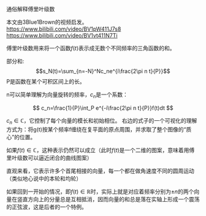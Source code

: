 

<!-- <font size=4 color=#0825aa> -->
<!-- <font size=4> -->
通俗解释傅里叶级数


本文由3Blue1Brown的视频启发。
https://www.bilibili.com/video/BV1pW411J7s8
https://www.bilibili.com/video/BV1vt411N7Ti

傅里叶级数用来将一个函数$f(t)$表示成无数个不同频率的三角函数的和。

部分和:
$$s_N(t)=\sum_{n=-N}^Nc_ne^{i\frac{2\pi n t}{P}}$$
P是函数在某个可积区间上的长。

n可以简单理解为向量旋转的频率，$c_n$是一个系数：

$$
c_n=\frac{1}{P}\int_P e^{-i\frac{2\pi n t}{P}}f(t)dt
$$


$c_n\in \mathbb{C}$，它控制了每个向量的模长和初始相位。
右边的式子的一个可视化的理解方式为：将g(t)按某个频率f缠绕在复平面的原点周围，并求取了整个图像的“质心”的位置。


如果$f(t)\in \mathbb{C}$，这种表示仍然可以成立（此时$f(t)$是一个二维的图案，意味着用傅里叶级数可以逼近闭合的曲线图案）


直观来看，它表示许多个首尾相接的向量，每一个都在做角速度不同的圆周运动（类似地心说中的本轮和均轮）


如果回到一开始的情况，即$f(t)\in \mathbb{R}$时，实际上就是对应着频率分别为$\pm n$的两个向量在竖直方向上的分量总是互相抵消，因而向量的和总是落在实轴上形成一个震荡的正弦波，这是后者的一个特例。
